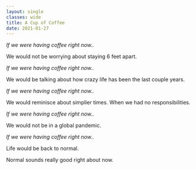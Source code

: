 ```yaml
---
layout: single
classes: wide
title: A Cup of Coffee
date: 2021-01-27
---
```

_If we were having coffee right now.._

We would not be worrying about staying 6 feet apart.

_If we were having coffee right now.._

We would be talking about how crazy life has been the last couple years.

_If we were having coffee right now.._

We would reminisce about simplier times. When we had no responsibilities.

_If we were having coffee right now.._

We would not be in a global pandemic.

_If we were having coffee right now.._

Life would be back to normal.

Normal sounds really good right about now.